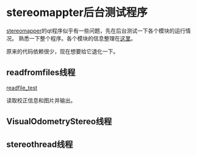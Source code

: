 # stereomappter后台测试程序

[stereomapper](https://github.com/willSapgreen/stereo-vision)的qt程序似乎有一些问题，先在后台测试一下各个模块的运行情况。
熟悉一下整个程序。各个模块的信息整理在[这里](http://mecha-su.cn/2020/02/24/vision-slam-2/)。

原来的代码依赖很少，现在想要给它退化一下。

## readfromfiles线程

[readfile_test](app/readfile_test.cpp)

读取校正信息和图片并输出。

## VisualOdometryStereo线程



## stereothread线程

